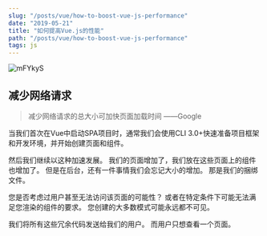 ```yaml
---
slug: "/posts/vue/how-to-boost-vue-js-performance"
date: "2019-05-21"
title: "如何提高Vue.js的性能"
path: "/posts/vue/how-to-boost-vue-js-performance"
tags: js
---
```


![mFYkyS](https://cdn.jsdelivr.net/gh/funnyPan/pics@master/uPic/mFYkyS.png)

## 减少网络请求

> 减少网络请求的总大小可加快页面加载时间 ——Google

当我们首次在Vue中启动SPA项目时，通常我们会使用CLI 3.0+快速准备项目框架和开发环境，并开始创建页面和组件。

然后我们继续以这种加速发展。
我们的页面增加了，我们放在这些页面上的组件也增加了。
但是在后台，还有一件事情我们会忘记大小的增加。
那是我们的捆绑文件。

您是否考虑过用户甚至无法访问该页面的可能性？
或者在特定条件下可能无法满足您渲染的组件的要求。
您创建的大多数模式可能永远都不可见。

我们将所有这些冗余代码发送给我们的用户。
而用户只想查看一个页面。

